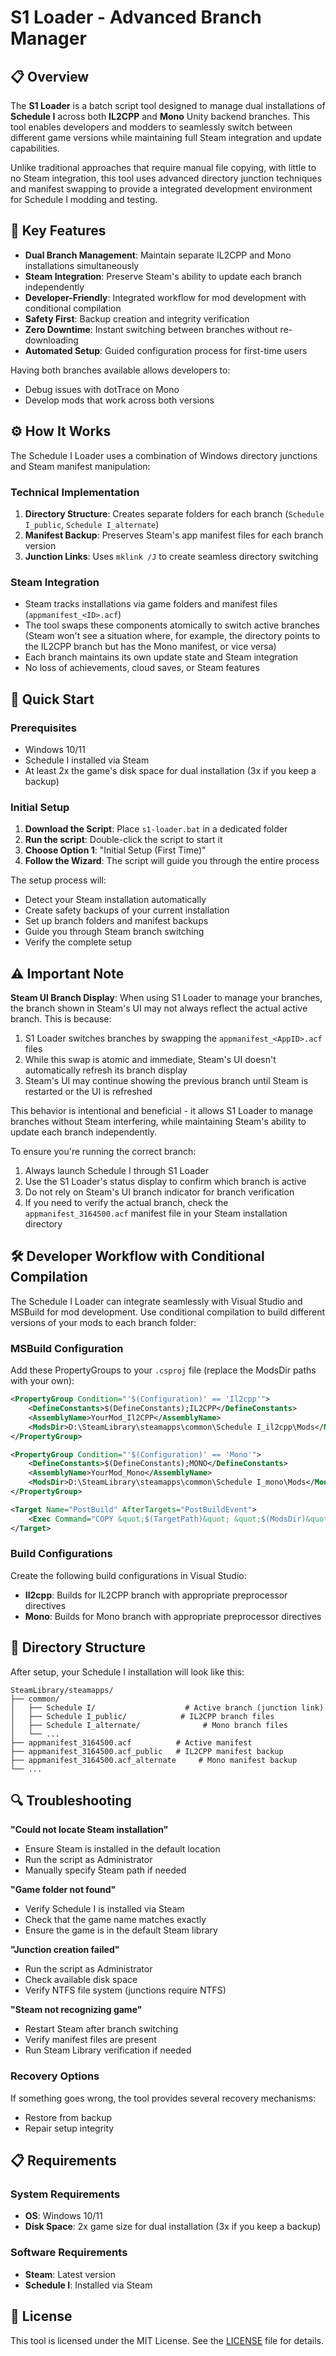 # S1 Loader - Advanced Branch Manager

## 📋 Overview

The **S1 Loader** is a batch script tool designed to manage dual installations of **Schedule I** across both **IL2CPP** and **Mono** Unity backend branches. This tool enables developers and modders to seamlessly switch between different game versions while maintaining full Steam integration and update capabilities.

Unlike traditional approaches that require manual file copying, with little to no Steam integration, this tool uses advanced directory junction techniques and manifest swapping to provide a integrated development environment for Schedule I modding and testing.

## 🎯 Key Features

- **Dual Branch Management**: Maintain separate IL2CPP and Mono installations simultaneously
- **Steam Integration**: Preserve Steam's ability to update each branch independently
- **Developer-Friendly**: Integrated workflow for mod development with conditional compilation
- **Safety First**: Backup creation and integrity verification
- **Zero Downtime**: Instant switching between branches without re-downloading
- **Automated Setup**: Guided configuration process for first-time users

Having both branches available allows developers to:
- Debug issues with dotTrace on Mono
- Develop mods that work across both versions

## ⚙️ How It Works

The Schedule I Loader uses a combination of Windows directory junctions and Steam manifest manipulation:

### Technical Implementation
1. **Directory Structure**: Creates separate folders for each branch (`Schedule I_public`, `Schedule I_alternate`)
2. **Manifest Backup**: Preserves Steam's app manifest files for each branch version
3. **Junction Links**: Uses `mklink /J` to create seamless directory switching

### Steam Integration
- Steam tracks installations via game folders and manifest files (`appmanifest_<ID>.acf`)
- The tool swaps these components atomically to switch active branches (Steam won't see a situation where, for example, the directory points to the IL2CPP branch but has the Mono manifest, or vice versa)
- Each branch maintains its own update state and Steam integration
- No loss of achievements, cloud saves, or Steam features

## 🚀 Quick Start

### Prerequisites
- Windows 10/11
- Schedule I installed via Steam
- At least 2x the game's disk space for dual installation (3x if you keep a backup)

### Initial Setup
1. **Download the Script**: Place `s1-loader.bat` in a dedicated folder
2. **Run the script**: Double-click the script to start it
3. **Choose Option 1**: "Initial Setup (First Time)"
4. **Follow the Wizard**: The script will guide you through the entire process

The setup process will:
- Detect your Steam installation automatically
- Create safety backups of your current installation
- Set up branch folders and manifest backups
- Guide you through Steam branch switching
- Verify the complete setup

## ⚠️ Important Note

**Steam UI Branch Display**: When using S1 Loader to manage your branches, the branch shown in Steam's UI may not always reflect the actual active branch. This is because:

1. S1 Loader switches branches by swapping the `appmanifest_<AppID>.acf` files
2. While this swap is atomic and immediate, Steam's UI doesn't automatically refresh its branch display
3. Steam's UI may continue showing the previous branch until Steam is restarted or the UI is refreshed

This behavior is intentional and beneficial - it allows S1 Loader to manage branches without Steam interfering, while maintaining Steam's ability to update each branch independently.

To ensure you're running the correct branch:

1. Always launch Schedule I through S1 Loader
2. Use the S1 Loader's status display to confirm which branch is active
3. Do not rely on Steam's UI branch indicator for branch verification
4. If you need to verify the actual branch, check the `appmanifest_3164500.acf` manifest file in your Steam installation directory

## 🛠️ Developer Workflow with Conditional Compilation

The Schedule I Loader can integrate seamlessly with Visual Studio and MSBuild for mod development. Use conditional compilation to build different versions of your mods to each branch folder:

### MSBuild Configuration

Add these PropertyGroups to your `.csproj` file (replace the ModsDir paths with your own):

```xml
<PropertyGroup Condition="'$(Configuration)' == 'Il2cpp'">
    <DefineConstants>$(DefineConstants);IL2CPP</DefineConstants>
    <AssemblyName>YourMod_Il2CPP</AssemblyName>
    <ModsDir>D:\SteamLibrary\steamapps\common\Schedule I_il2cpp\Mods</ModsDir>
</PropertyGroup>

<PropertyGroup Condition="'$(Configuration)' == 'Mono'">
    <DefineConstants>$(DefineConstants);MONO</DefineConstants>
    <AssemblyName>YourMod_Mono</AssemblyName>
    <ModsDir>D:\SteamLibrary\steamapps\common\Schedule I_mono\Mods</ModsDir>
</PropertyGroup>

<Target Name="PostBuild" AfterTargets="PostBuildEvent">
    <Exec Command="COPY &quot;$(TargetPath)&quot; &quot;$(ModsDir)&quot;" />
</Target>
```

### Build Configurations

Create the following build configurations in Visual Studio:
- **Il2cpp**: Builds for IL2CPP branch with appropriate preprocessor directives
- **Mono**: Builds for Mono branch with appropriate preprocessor directives

## 📁 Directory Structure

After setup, your Schedule I installation will look like this:

```
SteamLibrary/steamapps/
├── common/
│   ├── Schedule I/                    # Active branch (junction link)
│   ├── Schedule I_public/            # IL2CPP branch files
│   ├── Schedule I_alternate/              # Mono branch files
│   └── ...
├── appmanifest_3164500.acf          # Active manifest
├── appmanifest_3164500.acf_public   # IL2CPP manifest backup
├── appmanifest_3164500.acf_alternate     # Mono manifest backup
└── ...
```

## 🔍 Troubleshooting

**"Could not locate Steam installation"**
- Ensure Steam is installed in the default location
- Run the script as Administrator
- Manually specify Steam path if needed

**"Game folder not found"**
- Verify Schedule I is installed via Steam
- Check that the game name matches exactly
- Ensure the game is in the default Steam library

**"Junction creation failed"**
- Run the script as Administrator
- Check available disk space
- Verify NTFS file system (junctions require NTFS)

**"Steam not recognizing game"**
- Restart Steam after branch switching
- Verify manifest files are present
- Run Steam Library verification if needed

### Recovery Options
If something goes wrong, the tool provides several recovery mechanisms:
- Restore from backup
- Repair setup integrity

## 📋 Requirements

### System Requirements
- **OS**: Windows 10/11
- **Disk Space**: 2x game size for dual installation (3x if you keep a backup)

### Software Requirements
- **Steam**: Latest version
- **Schedule I**: Installed via Steam

## 📜 License

This tool is licensed under the MIT License. See the [LICENSE](LICENSE) file for details.